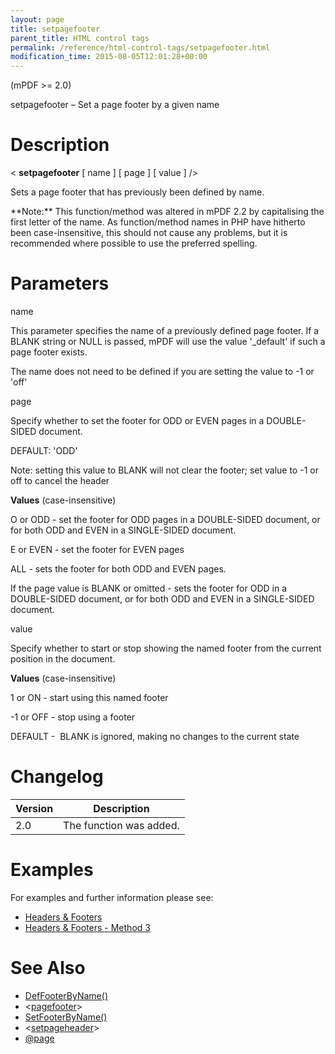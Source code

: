 ```yaml
---
layout: page
title: setpagefooter
parent_title: HTML control tags
permalink: /reference/html-control-tags/setpagefooter.html
modification_time: 2015-08-05T12:01:28+00:00
---
```


(mPDF >= 2.0)

setpagefooter – Set a page footer by a given name

# Description

&lt; **setpagefooter** [ <span class="parameter">name</span> ] [ <span class="parameter">page</span> ] [ <span class="parameter">value</span> ] /&gt;

Sets a page footer that has previously been defined by name.

<div class="alert alert-info" role="alert">**Note:** This function/method was altered in mPDF 2.2 by capitalising the first letter of the name. As function/method names in PHP have hitherto been case-insensitive, this should not cause any problems, but it is recommended where possible to use the preferred spelling.</div>

# Parameters

<span class="parameter">name</span>

This parameter specifies the name of a previously defined page footer. If a <span class="smallblock">BLANK</span> string or <span class="smallblock">NULL</span> is passed, mPDF will use the value '_default' if such a page footer exists.

The <span class="parameter">name</span> does not need to be defined if you are setting the value to -1 or 'off'

<span class="parameter">page</span>

Specify whether to set the footer for <span class="smallblock">ODD</span> or <span class="smallblock">EVEN</span> pages in a <span class="smallblock">DOUBLE-SIDED</span> document.

<span class="smallblock">DEFAULT</span>: 'ODD'

Note: setting this value to <span class="smallblock">BLANK</span> will not clear the footer; set <span class="parameter">value</span> to -1 or off to cancel the header

**Values** (case-insensitive)

O or ODD - set the footer for <span class="smallblock">ODD</span> pages in a <span class="smallblock">DOUBLE-SIDED</span> document, or for both <span class="smallblock">ODD</span> and <span class="smallblock">EVEN</span> in a <span class="smallblock">SINGLE-SIDED</span> document.

E or EVEN - set the footer for <span class="smallblock">EVEN</span> pages

ALL - sets the footer for both <span class="smallblock">ODD</span> and <span class="smallblock">EVEN</span> pages.

If the <span class="parameter">page</span> value is <span class="smallblock">BLANK</span> or omitted - sets the footer for <span class="smallblock">ODD</span> in a <span class="smallblock">DOUBLE-SIDED</span> document, or for both <span class="smallblock">ODD</span> and <span class="smallblock">EVEN</span> in a <span class="smallblock">SINGLE-SIDED</span> document.

<span class="parameter">value</span>

Specify whether to start or stop showing the named footer from the current position in the document.

<span class="smallblock">

</span>

**Values** (case-insensitive)

1 or ON - start using this named footer

-1 or OFF - stop using a footer

<span class="smallblock">DEFAULT</span> -  <span class="smallblock">BLANK</span> is ignored, making no changes to the current state

# Changelog

<table class="table"> <thead>
<tr> <th>Version</th><th>Description</th> </tr>
</thead> <tbody>
<tr>
<td>2.0</td>
<td>The function was added.</td>
</tr>
</tbody> </table>

# Examples

For examples and further information please see:

<ul>
<li class="manual_boxlist"><a href="{{ "/headers-footers/headers-footers.html" | prepend: site.baseurl }}">Headers &amp; Footers</a></li>
<li class="manual_boxlist"><a href="{{ "/headers-footers/method-4.html" | prepend: site.baseurl }}">Headers &amp; Footers - Method 3</a></li>
</ul>

# See Also

<ul>
<li class="manual_boxlist"><a href="{{ "/reference/mpdf-functions/deffooterbyname.html" | prepend: site.baseurl }}">DefFooterByName()</a></li>
<li class="manual_boxlist">&lt;<a href="{{ "/reference/html-control-tags/pagefooter.html" | prepend: site.baseurl }}">pagefooter</a>&gt;</li>
<li class="manual_boxlist"><a href="{{ "/reference/mpdf-functions/setfooterbyname.html" | prepend: site.baseurl }}">SetFooterByName()</a></li>
<li class="manual_boxlist">&lt;<a href="{{ "/reference/html-control-tags/setpageheader.html" | prepend: site.baseurl }}">setpageheader</a>&gt;</li>
<li class="manual_boxlist"><a href="{{ "/paging/using-page.html" | prepend: site.baseurl }}">@page</a></li>
</ul>

